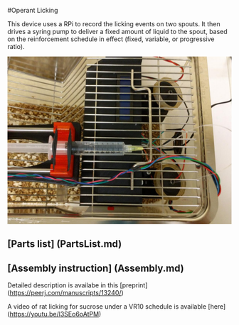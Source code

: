 #Operant Licking

This device uses a RPi to record the licking events on two spouts. It then drives a syring pump to deliver a fixed amount of liquid to the spout, based on the reinforcement schedule in effect (fixed, variable, or progressive ratio).  

![](images/syrngeLoaded.jpg)

## [Parts list] (PartsList.md) 

## [Assembly instruction] (Assembly.md)

Detailed description is availabe in this [preprint] (https://peerj.com/manuscripts/13240/)

A video of rat licking for sucrose under a VR10 schedule is available [here] (https://youtu.be/l3SEo6oAtPM)
